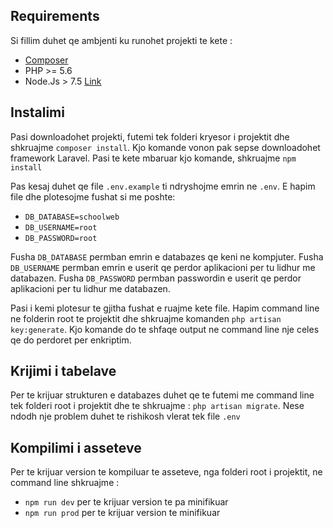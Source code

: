 
## Requirements

Si fillim duhet qe ambjenti ku runohet projekti te kete :
- [Composer](https://getcomposer.org/download/)
- PHP >= 5.6
- Node.Js > 7.5 [Link](https://nodejs.org/en/download/)


## Instalimi

Pasi downloadohet projekti, futemi tek folderi kryesor i projektit dhe shkruajme `composer install`.
Kjo komande vonon pak sepse downloadohet framework Laravel. Pasi te kete mbaruar kjo komande, shkruajme `npm install`

Pas kesaj duhet qe file `.env.example` ti ndryshojme emrin ne `.env`. E hapim file dhe plotesojme fushat si me poshte:

- `DB_DATABASE=schoolweb`
- `DB_USERNAME=root`
- `DB_PASSWORD=root`

Fusha `DB_DATABASE` permban emrin e databazes qe keni ne kompjuter.
Fusha `DB_USERNAME` permban emrin e userit qe perdor aplikacioni per tu lidhur me databazen.
Fusha `DB_PASSWORD` permban passwordin e userit qe perdor aplikacioni per tu lidhur me databazen.

Pasi i kemi plotesur te gjitha fushat e ruajme kete file. Hapim command line ne folderin root te projektit dhe shkruajme komanden `php artisan key:generate`. Kjo komande do te shfaqe output ne command line nje celes qe do perdoret per enkriptim.

## Krijimi i tabelave

Per te krijuar strukturen e databazes duhet qe te futemi me command line tek folderi root i projektit dhe te shkruajme :
`php artisan migrate`. Nese ndodh nje problem duhet te rishikosh vlerat tek file `.env`

## Kompilimi i asseteve

Per te krijuar version te kompiluar te asseteve, nga folderi root i projektit, ne command line shkruajme :
- `npm run dev` per te krijuar version te pa minifikuar
- `npm run prod` per te krijuar version te minifikuar

